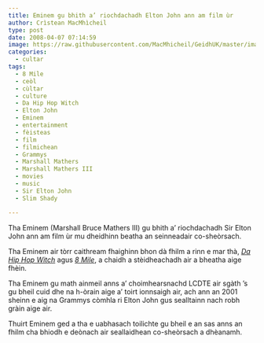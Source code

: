 ```yaml
---
title: Eminem gu bhith a’ riochdachadh Elton John ann am film ùr
author: Crìstean MacMhìcheil
type: post
date: 2008-04-07 07:14:59
image: https://raw.githubusercontent.com/MacMhicheil/GeidhUK/master/images/.jpg
categories:
  - cultar
tags:
  - 8 Mile
  - ceòl
  - cùltar
  - culture
  - Da Hip Hop Witch
  - Elton John
  - Eminem
  - entertainment
  - fèisteas
  - film
  - filmichean
  - Grammys
  - Marshall Mathers
  - Marshall Mathers III
  - movies
  - music
  - Sir Elton John
  - Slim Shady

---
```

Tha Eminem (Marshall Bruce Mathers III) gu bhith a&#8217; riochdachadh Sir Elton John ann am film ùr mu dheidhinn beatha an seinneadair co-sheòrsach.

<!--more-->

Tha Eminem air tòrr caithream fhaighinn bhon dà fhilm a rinn e mar thà, [_Da Hip Hop Witch_][1] agus [_8 Mile_][2], a chaidh a stèidheachadh air a bheatha aige fhèin.

Tha Eminem gu math ainmeil anns a&#8217; choimhearsnachd LCDTE air sgàth &#8217;s gu bheil cuid dhe na h-òrain aige a&#8217; toirt ionnsaigh air, ach ann an 2001 sheinn e aig na Grammys còmhla ri Elton John gus sealltainn nach robh gràin aige air.

Thuirt Eminem ged a tha e uabhasach toilichte gu bheil e an sas anns an fhilm cha bhiodh e deònach air seallaidhean co-sheòrsach a dhèanamh.

 [1]: http://www.imdb.com/title/tt0245943/ "Da Hip Hop Witch air IMDB"
 [2]: http://www.imdb.com/title/tt0298203/ "8 Mile air IMDB"
